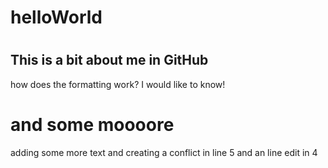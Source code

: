 # helloWorld
#
## This is a bit about me in GitHub
how does the formatting work? I would like to know!
# and some moooore
adding some more text
and creating a conflict in line 5
and an line edit in 4
